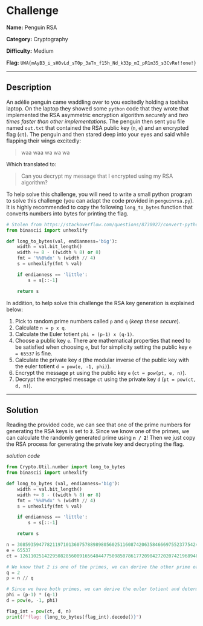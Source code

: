 # Challenge

**Name:** Penguin RSA

**Category:** Cryptography

**Difficulty:** Medium

**Flag:** `UWA{mAyB3_i_sH0vLd_sT0p_3aTn_f15h_Nd_k33p_mI_pR1m35_s3CvRe!!one!}`

---

## Description

An adélie penguin came waddling over to you excitedly holding a toshiba laptop. On the laptop they showed some `python` code that they wrote that implemented the RSA asymmetric encryption algorithm *securely* and *two times faster than other implementations*. The penguin then sent you file named `out.txt` that contained the RSA public key (`n`, `e`) and an encrypted flag (`ct`). The penguin and then stared deep into your eyes and said while flapping their wings excitedly:

> waa waa wa wa wa

Which translated to:

> Can you decrypt my message that I encrypted using my RSA algorithm?

To help solve this challenge, you will need to write a small python program to solve this challenge (you can adapt the code provided in `penguinrsa.py`). It is highly recommended to copy the following `long_to_bytes` function that converts numbers into bytes for printing the flag.


```python
# Stolen from https://stackoverflow.com/questions/8730927/convert-python-long-int-to-fixed-size-byte-array
from binascii import unhexlify

def long_to_bytes(val, endianness='big'):
    width = val.bit_length()
    width += 8 - ((width % 8) or 8)
    fmt = '%%0%dx' % (width // 4)
    s = unhexlify(fmt % val)

    if endianness == 'little':
        s = s[::-1]

    return s
```

In addition, to help solve this challenge the RSA key generation is explained below:

1. Pick to random prime numbers called `p` and `q` (*keep these secure*).
2. Calculate `n = p x q`.
3. Calculate the Euler totient `phi = (p-1) x (q-1)`.
4. Choose a public key `e`. There are mathematical properties that need to be satisfied when choosing `e`, but for simplicity setting the public key `e = 65537` is fine.
5. Calculate the private key `d` (the modular inverse of the public key with the euler totient `d = pow(e, -1, phi)`).
6. Encrypt the message `pt` using the public key `e` (`ct = pow(pt, e, n)`).
7. Decrypt the encrypted message `ct` using the private key `d` (`pt = pow(ct, d, n)`).

---

## Solution

Reading the provided code, we can see that one of the prime numbers for generating the RSA keys is set to **`2`**. Since we know one of the primes, we can calculate the randomly generated prime using **`n / 2`**! Then we just copy the RSA process for generating the private key and decrypting the flag.

*solution code*
```python
from Crypto.Util.number import long_to_bytes
from binascii import unhexlify

def long_to_bytes (val, endianness='big'):
    width = val.bit_length()
    width += 8 - ((width % 8) or 8)
    fmt = '%%0%dx' % (width // 4)
    s = unhexlify(fmt % val)

    if endianness == 'little':
        s = s[::-1]

    return s

n = 308593594778211971013607578898980560251160874206358466697552377542456574663560413932906182507886825950148849588648239113295387893241582175146274623812305681332522693938542187038498509908127608858694023591666991726959096004420097914497460847800336647421256863401560682375054455580298602776427964943396596027274
e = 65537
ct = 126110251422950828560891656484477509850786177209042720207421968948693722211826777830813084916541800559375643187588955992235167396891145795103800669814074462154250967400264881040152300137185872507058248726088983467961466880034324020917244075818555389614695575725872588018246110133032582937874920457390086871127

# We know that 2 is one of the primes, we can derive the other prime easily
q = 2
p = n // q

# Since we have both primes, we can derive the euler totient and determine the private key
phi = (p-1) * (q-1)
d = pow(e, -1, phi)

flag_int = pow(ct, d, n)
print(f"flag: {long_to_bytes(flag_int).decode()}")
```